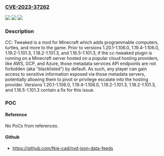 ### [CVE-2023-37262](https://cve.mitre.org/cgi-bin/cvename.cgi?name=CVE-2023-37262)
![](https://img.shields.io/static/v1?label=Product&message=CC-Tweaked&color=blue)
![](https://img.shields.io/static/v1?label=Version&message=%3D%20%3C%201.16.5-1.101.3%20&color=brighgreen)
![](https://img.shields.io/static/v1?label=Vulnerability&message=CWE-918%3A%20Server-Side%20Request%20Forgery%20(SSRF)&color=brighgreen)

### Description

CC: Tweaked is a mod for Minecraft which adds programmable computers, turtles, and more to the game. Prior to versions 1.20.1-1.106.0, 1.19.4-1.106.0, 1.19.2-1.101.3, 1.18.2-1.101.3, and 1.16.5-1.101.3, if the cc-tweaked plugin is running on a Minecraft server hosted on a popular cloud hosting providers, like AWS, GCP, and Azure, those metadata services API endpoints are not forbidden (aka "blacklisted") by default. As such, any player can gain access to sensitive information exposed via those metadata servers, potentially allowing them to pivot or privilege escalate into the hosting provider. Versions 1.20.1-1.106.0, 1.19.4-1.106.0, 1.19.2-1.101.3, 1.18.2-1.101.3, and 1.16.5-1.101.3 contain a fix for this issue.

### POC

#### Reference
No PoCs from references.

#### Github
- https://github.com/fkie-cad/nvd-json-data-feeds

